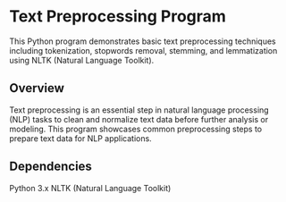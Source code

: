 # Text Preprocessing Program

This Python program demonstrates basic text preprocessing techniques including tokenization, stopwords removal, stemming, and lemmatization using NLTK (Natural Language Toolkit).

## Overview
Text preprocessing is an essential step in natural language processing (NLP) tasks to clean and normalize text data before further analysis or modeling. This program showcases common preprocessing steps to prepare text data for NLP applications.

## Dependencies
Python 3.x
NLTK (Natural Language Toolkit)
